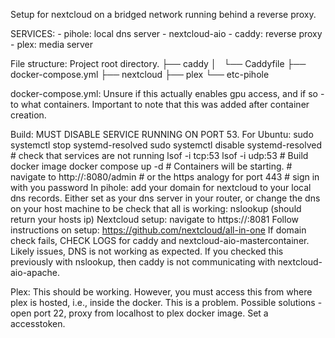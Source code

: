 Setup for nextcloud on a bridged network running behind a reverse proxy.

SERVICES: 
    - pihole: local dns server
    - nextcloud-aio
    - caddy: reverse proxy
    - plex: media server

File structure:
    Project root directory.
    ├── caddy
    │   └── Caddyfile
    ├── docker-compose.yml
    ├── nextcloud
    ├── plex
    └── etc-pihole

docker-compose.yml:
    Unsure if this actually enables gpu access, and if so - to what containers. Important to note that this was added after container creation.





Build:
    MUST DISABLE SERVICE RUNNING ON PORT 53.
    For Ubuntu: 
        sudo systemctl stop systemd-resolved
        sudo systemctl disable systemd-resolved
        # check that services are not running
        lsof -i tcp:53
        lsof -i udp:53
    # Build docker image
    docker compose up -d
    # Containers will be starting.
    # navigate to http://<your-host-machine-ip>:8080/admin # or the https analogy for port 443
    # sign in with you password
In pihole: add your domain for nextcloud to your local dns records.
    Either set <your-host-machine-ip> as your dns server in your router, or 
    change the dns on your host machine to be <your-host-machine-ip>
    check that all is working: nslookup <your-cool-domain> (should return your hosts ip)
Nextcloud setup:
    navigate to https://<your-host-machine-ip>:8081
    Follow instructions on setup: https://github.com/nextcloud/all-in-one
    If domain check fails, CHECK LOGS for caddy and nextcloud-aio-mastercontainer.
    Likely issues, DNS is not working as expected. If you checked this previously with nslookup, then caddy is not communicating with nextcloud-aio-apache.

Plex:
    This should be working. However, you must access this from where plex is hosted, i.e., inside the docker. This is a problem.
    Possible solutions - open port 22, proxy from localhost to plex docker image. Set a accesstoken.
